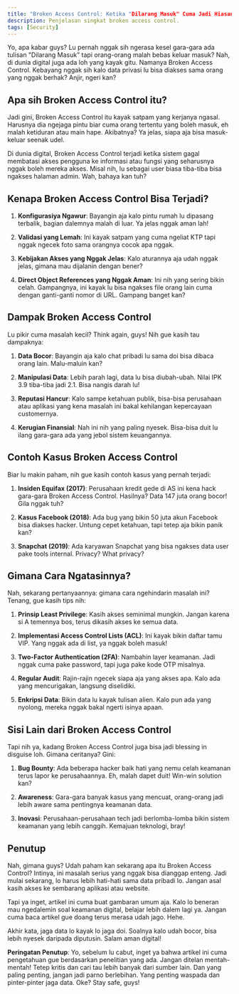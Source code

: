 ```yaml
---
title: "Broken Access Control: Ketika "Dilarang Masuk" Cuma Jadi Hiasan"
description: Penjelasan singkat broken access control.
tags: [Security]
---
```

Yo, apa kabar guys? Lu pernah nggak sih ngerasa kesel gara-gara ada tulisan "Dilarang Masuk" tapi orang-orang malah bebas keluar masuk? Nah, di dunia digital juga ada loh yang kayak gitu. Namanya Broken Access Control. Kebayang nggak sih kalo data privasi lu bisa diakses sama orang yang nggak berhak? Anjir, ngeri kan?

## Apa sih Broken Access Control itu?

Jadi gini, Broken Access Control itu kayak satpam yang kerjanya ngasal. Harusnya dia ngejaga pintu biar cuma orang tertentu yang boleh masuk, eh malah ketiduran atau main hape. Akibatnya? Ya jelas, siapa aja bisa masuk-keluar seenak udel.

Di dunia digital, Broken Access Control terjadi ketika sistem gagal membatasi akses pengguna ke informasi atau fungsi yang seharusnya nggak boleh mereka akses. Misal nih, lu sebagai user biasa tiba-tiba bisa ngakses halaman admin. Wah, bahaya kan tuh?

## Kenapa Broken Access Control Bisa Terjadi?

1. **Konfigurasiya Ngawur**: Bayangin aja kalo pintu rumah lu dipasang terbalik, bagian dalemnya malah di luar. Ya jelas nggak aman lah!

2. **Validasi yang Lemah**: Ini kayak satpam yang cuma ngeliat KTP tapi nggak ngecek foto sama orangnya cocok apa nggak.

3. **Kebijakan Akses yang Nggak Jelas**: Kalo aturannya aja udah nggak jelas, gimana mau dijalanin dengan bener?

4. **Direct Object References yang Nggak Aman**: Ini nih yang sering bikin celah. Gampangnya, ini kayak lu bisa ngakses file orang lain cuma dengan ganti-ganti nomor di URL. Gampang banget kan?

## Dampak Broken Access Control

Lu pikir cuma masalah kecil? Think again, guys! Nih gue kasih tau dampaknya:

1. **Data Bocor**: Bayangin aja kalo chat pribadi lu sama doi bisa dibaca orang lain. Malu-maluin kan?

2. **Manipulasi Data**: Lebih parah lagi, data lu bisa diubah-ubah. Nilai IPK 3.9 tiba-tiba jadi 2.1. Bisa nangis darah lu!

3. **Reputasi Hancur**: Kalo sampe ketahuan publik, bisa-bisa perusahaan atau aplikasi yang kena masalah ini bakal kehilangan kepercayaan customernya.

4. **Kerugian Finansial**: Nah ini nih yang paling nyesek. Bisa-bisa duit lu ilang gara-gara ada yang jebol sistem keuangannya.

## Contoh Kasus Broken Access Control

Biar lu makin paham, nih gue kasih contoh kasus yang pernah terjadi:

1. **Insiden Equifax (2017)**: Perusahaan kredit gede di AS ini kena hack gara-gara Broken Access Control. Hasilnya? Data 147 juta orang bocor! Gila nggak tuh?

2. **Kasus Facebook (2018)**: Ada bug yang bikin 50 juta akun Facebook bisa diakses hacker. Untung cepet ketahuan, tapi tetep aja bikin panik kan?

3. **Snapchat (2019)**: Ada karyawan Snapchat yang bisa ngakses data user pake tools internal. Privacy? What privacy?

## Gimana Cara Ngatasinnya?

Nah, sekarang pertanyaannya: gimana cara ngehindarin masalah ini? Tenang, gue kasih tips nih:

1. **Prinsip Least Privilege**: Kasih akses seminimal mungkin. Jangan karena si A temennya bos, terus dikasih akses ke semua data.

2. **Implementasi Access Control Lists (ACL)**: Ini kayak bikin daftar tamu VIP. Yang nggak ada di list, ya nggak boleh masuk!

3. **Two-Factor Authentication (2FA)**: Nambahin layer keamanan. Jadi nggak cuma pake password, tapi juga pake kode OTP misalnya.

4. **Regular Audit**: Rajin-rajin ngecek siapa aja yang akses apa. Kalo ada yang mencurigakan, langsung diselidiki.

5. **Enkripsi Data**: Bikin data lu kayak tulisan alien. Kalo pun ada yang nyolong, mereka nggak bakal ngerti isinya apaan.

## Sisi Lain dari Broken Access Control

Tapi nih ya, kadang Broken Access Control juga bisa jadi blessing in disguise loh. Gimana ceritanya? Gini:

1. **Bug Bounty**: Ada beberapa hacker baik hati yang nemu celah keamanan terus lapor ke perusahaannya. Eh, malah dapet duit! Win-win solution kan?

2. **Awareness**: Gara-gara banyak kasus yang mencuat, orang-orang jadi lebih aware sama pentingnya keamanan data.

3. **Inovasi**: Perusahaan-perusahaan tech jadi berlomba-lomba bikin sistem keamanan yang lebih canggih. Kemajuan teknologi, bray!

## Penutup

Nah, gimana guys? Udah paham kan sekarang apa itu Broken Access Control? Intinya, ini masalah serius yang nggak bisa dianggap enteng. Jadi mulai sekarang, lo harus lebih hati-hati sama data pribadi lo. Jangan asal kasih akses ke sembarang aplikasi atau website.

Tapi ya inget, artikel ini cuma buat gambaran umum aja. Kalo lo beneran mau ngedalemin soal keamanan digital, belajar lebih dalem lagi ya. Jangan cuma baca artikel gue doang terus merasa udah jago. Hehe.

Akhir kata, jaga data lo kayak lo jaga doi. Soalnya kalo udah bocor, bisa lebih nyesek daripada diputusin. Salam aman digital!

**Peringatan Penutup**: 
Yo, sebelum lu cabut, inget ya bahwa artikel ini cuma pengetahuan gue berdasarkan penelitian yang ada. Jangan ditelan mentah-mentah! Tetep kritis dan cari tau lebih banyak dari sumber lain. Dan yang paling penting, jangan jadi parno berlebihan. Yang penting waspada dan pinter-pinter jaga data. Oke? Stay safe, guys!